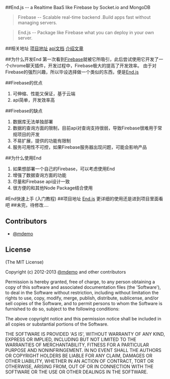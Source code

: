 ##End.js -- a Realtime BaaS like Firebase by Socket.io and MongoDB

>Firebase -- Scalable real-time backend .Build apps fast without managing servers.

>End.js -- Package like Firebase what you can deploy in your own server.

##相关地址
[项目地址](https://github.com/demohi/end)
[api文档](http://demohi.github.io/end/index.html#!/api/End)
[介绍文章](http://demohi.github.io/tags/End.js/)

##为什么开发End
  第一次看到[Firebase](http://www.firebase.com)就被它所吸引，此后尝试使用它开发了一个chrome聊天插件，开发过程中，Firebase极大的提高了开发效率。
  由于对Firebase的强烈兴趣，所以毕设选择做一个类似的东西，便是[End.js](https://github.com/demohi/end)

##Firebase的优点
1. 可伸缩、性能又保证，基于云端
2. api简单，开发效率高

##Firebase的缺点
1. 数据库无法单独部署
2. 数据的查询方面的限制，目前api对查询支持很弱，导致Firebase很难用于常规项目的开发
3. 不易扩展，提供的功能有限制
4. 服务可用性不可控，如果Firebase服务器出现问题，可能会影响产品

##为什么使用End
1. 如果想部署一个自己的Firebase，可以考虑使用End
2. 增强了数据查询方面的功能
3. 尽量和Firebase api设计一致
4. 很方便的和其他Node Package结合使用

#End快速上手
(入门教程)
##项目地址
[End.js](https://github.com/demohi/end)
更详细的使用还是进到项目里面看吧
##未完，待修改….


## Contributors
* [@mdemo](http://weibo.com/mdemo)


## License

(The MIT License)

Copyright (c) 2012-2013 [@mdemo](http://weibo.com/mdemo) and other contributors

Permission is hereby granted, free of charge, to any person obtaining
a copy of this software and associated documentation files (the
'Software'), to deal in the Software without restriction, including
without limitation the rights to use, copy, modify, merge, publish,
distribute, sublicense, and/or sell copies of the Software, and to
permit persons to whom the Software is furnished to do so, subject to
the following conditions:

The above copyright notice and this permission notice shall be
included in all copies or substantial portions of the Software.

THE SOFTWARE IS PROVIDED 'AS IS', WITHOUT WARRANTY OF ANY KIND,
EXPRESS OR IMPLIED, INCLUDING BUT NOT LIMITED TO THE WARRANTIES OF
MERCHANTABILITY, FITNESS FOR A PARTICULAR PURPOSE AND NONINFRINGEMENT.
IN NO EVENT SHALL THE AUTHORS OR COPYRIGHT HOLDERS BE LIABLE FOR ANY
CLAIM, DAMAGES OR OTHER LIABILITY, WHETHER IN AN ACTION OF CONTRACT,
TORT OR OTHERWISE, ARISING FROM, OUT OF OR IN CONNECTION WITH THE
SOFTWARE OR THE USE OR OTHER DEALINGS IN THE SOFTWARE.

